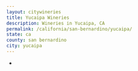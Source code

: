 ```yaml
---
layout: citywineries
title: Yucaipa Wineries
description: Wineries in Yucaipa, CA
permalink: /california/san-bernardino/yucaipa/
state: ca
county: san bernardino
city: yucaipa
---
```

-
